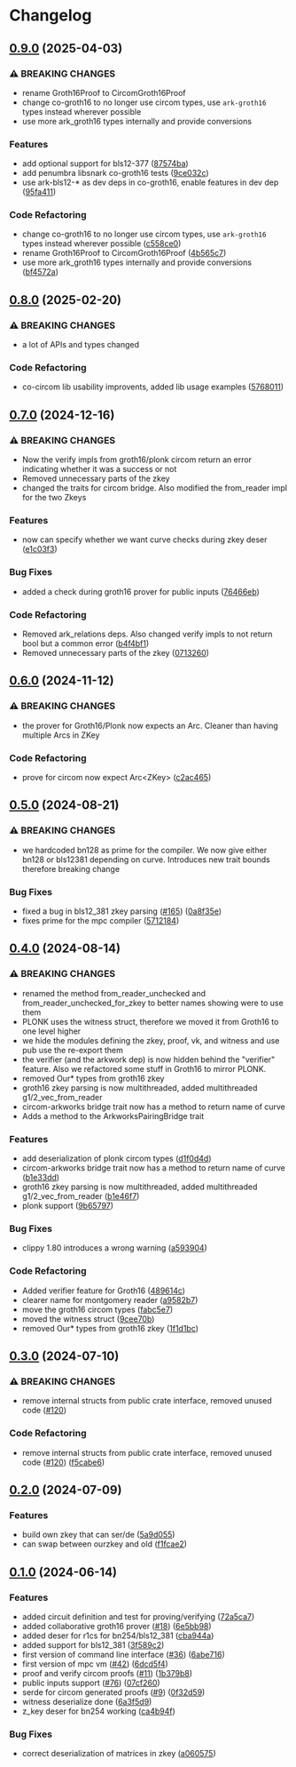 # Changelog

## [0.9.0](https://github.com/TaceoLabs/co-snarks/compare/circom-types-v0.8.0...circom-types-v0.9.0) (2025-04-03)


### ⚠ BREAKING CHANGES

* rename Groth16Proof to CircomGroth16Proof
* change co-groth16 to no longer use circom types, use `ark-groth16` types instead wherever possible
* use more ark_groth16 types internally and provide conversions

### Features

* add optional support for bls12-377 ([87574ba](https://github.com/TaceoLabs/co-snarks/commit/87574ba792292d3df8f214d7f5a2d3ef2540c3ff))
* add penumbra libsnark co-groth16 tests ([9ce032c](https://github.com/TaceoLabs/co-snarks/commit/9ce032c83857303a03c768339f34d468c49a15fe))
* use ark-bls12-* as dev deps in co-groth16, enable features in dev dep ([95fa411](https://github.com/TaceoLabs/co-snarks/commit/95fa4113a86de6c8bc5ccb90ed7c4de5048cbb56))


### Code Refactoring

* change co-groth16 to no longer use circom types, use `ark-groth16` types instead wherever possible ([c558ce0](https://github.com/TaceoLabs/co-snarks/commit/c558ce0188fd70b290fb6342e7aa556ce880f3ff))
* rename Groth16Proof to CircomGroth16Proof ([4b565c7](https://github.com/TaceoLabs/co-snarks/commit/4b565c7b6b80cd60203cd35e6e16cfae40ec2a11))
* use more ark_groth16 types internally and provide conversions ([bf4572a](https://github.com/TaceoLabs/co-snarks/commit/bf4572a71349a9fedb81b2b5e0fa422da7d65a49))

## [0.8.0](https://github.com/Taceolabs/co-snarks/compare/circom-types-v0.7.0...circom-types-v0.8.0) (2025-02-20)


### ⚠ BREAKING CHANGES

* a lot of APIs and types changed

### Code Refactoring

* co-circom lib usability improvents, added lib usage examples ([5768011](https://github.com/Taceolabs/co-snarks/commit/576801192076a27c75cd07fe1ec62244700bb934))

## [0.7.0](https://github.com/TaceoLabs/co-snarks/compare/circom-types-v0.6.0...circom-types-v0.7.0) (2024-12-16)


### ⚠ BREAKING CHANGES

* Now the verify impls from groth16/plonk circom return an error indicating whether it was a success or not
* Removed unnecessary parts of the zkey
* changed the traits for circom bridge. Also modified the from_reader impl for the two Zkeys

### Features

* now can specify whether we want curve checks during zkey deser ([e1c03f3](https://github.com/TaceoLabs/co-snarks/commit/e1c03f3ba979bface5ea79062d95ffc088fdfda0))


### Bug Fixes

* added a check during groth16 prover for public inputs ([76466eb](https://github.com/TaceoLabs/co-snarks/commit/76466eb2d662efa4d5061e53e09470740763c77f))


### Code Refactoring

* Removed ark_relations deps. Also changed verify impls to not return bool but a common error ([b4f4bf1](https://github.com/TaceoLabs/co-snarks/commit/b4f4bf16beaa83108bc2ae6c6f972ab4e4da4473))
* Removed unnecessary parts of the zkey ([0713260](https://github.com/TaceoLabs/co-snarks/commit/071326056a8d47aca9d72e8848773981a3cbbc89))

## [0.6.0](https://github.com/TaceoLabs/co-snarks/compare/circom-types-v0.5.0...circom-types-v0.6.0) (2024-11-12)


### ⚠ BREAKING CHANGES

* the prover for Groth16/Plonk now expects an Arc<ZKey>. Cleaner than having multiple Arcs in ZKey

### Code Refactoring

* prove for circom now expect Arc&lt;ZKey&gt; ([c2ac465](https://github.com/TaceoLabs/co-snarks/commit/c2ac465ebf6f3a28b902d9f0489e3f57c0843d7f))

## [0.5.0](https://github.com/TaceoLabs/collaborative-circom/compare/circom-types-v0.4.0...circom-types-v0.5.0) (2024-08-21)


### ⚠ BREAKING CHANGES

* we hardcoded bn128 as prime for the compiler. We now give either bn128 or bls12381 depending on curve. Introduces new trait bounds therefore breaking change

### Bug Fixes

* fixed a bug in bls12_381 zkey parsing ([#165](https://github.com/TaceoLabs/collaborative-circom/issues/165)) ([0a8f35e](https://github.com/TaceoLabs/collaborative-circom/commit/0a8f35e4ca641423d73027e42e7b26f955964b8f))
* fixes prime for the mpc compiler ([5712184](https://github.com/TaceoLabs/collaborative-circom/commit/5712184748488b7bab735b456be25e9cbbdb5ff7))

## [0.4.0](https://github.com/TaceoLabs/collaborative-circom/compare/circom-types-v0.3.0...circom-types-v0.4.0) (2024-08-14)


### ⚠ BREAKING CHANGES

* renamed the method from_reader_unchecked and from_reader_unchecked_for_zkey to better names showing were to use them
* PLONK uses the witness struct, therefore we moved it from Groth16 to one level higher
* we hide the modules defining the zkey, proof, vk, and witness and use pub use the re-export them
* the verifier (and the arkwork dep) is now hidden behind the "verifier" feature. Also we refactored some stuff in Groth16 to mirror PLONK.
* removed Our* types from groth16 zkey
* groth16 zkey parsing is now multithreaded, added multithreaded g1/2_vec_from_reader
* circom-arkworks bridge trait now has a method to return name of curve
* Adds a method to the ArkworksPairingBridge trait

### Features

* add deserialization of plonk circom types ([d1f0d4d](https://github.com/TaceoLabs/collaborative-circom/commit/d1f0d4dd5ac63e85523c139e573161bd2ff0061a))
* circom-arkworks bridge trait now has a method to return name of curve ([b1e33dd](https://github.com/TaceoLabs/collaborative-circom/commit/b1e33dd52ccd422ce3197b670b83653c5eafecb9))
* groth16 zkey parsing is now multithreaded, added multithreaded g1/2_vec_from_reader ([b1e46f7](https://github.com/TaceoLabs/collaborative-circom/commit/b1e46f72df537b73e222b7d0dd7cdf17e549a9f0))
* plonk support ([9b65797](https://github.com/TaceoLabs/collaborative-circom/commit/9b6579724f6f5ba4fc6af8a98d386b96818dc08b))


### Bug Fixes

* clippy 1.80 introduces a wrong warning ([a593904](https://github.com/TaceoLabs/collaborative-circom/commit/a593904c98686f442b747173d70fc3d2aa991566))


### Code Refactoring

* Added verifier feature for Groth16 ([489614c](https://github.com/TaceoLabs/collaborative-circom/commit/489614cf9242f63c9f9914aaf0b6cc6555deab4c))
* clearer name for montgomery reader ([a9582b7](https://github.com/TaceoLabs/collaborative-circom/commit/a9582b713162d43b2de88b9d9ce2f0cfaeb5d9c8))
* move the groth16 circom types ([fabc5e7](https://github.com/TaceoLabs/collaborative-circom/commit/fabc5e72343f08eea96efde4556dffac60d954cb))
* moved the witness struct ([9cee70b](https://github.com/TaceoLabs/collaborative-circom/commit/9cee70bc58f1980035d02e46e6ea9082a3368182))
* removed Our* types from groth16 zkey ([1f1d1bc](https://github.com/TaceoLabs/collaborative-circom/commit/1f1d1bcc80eee037a803661f39cc5c5450ae5c14))

## [0.3.0](https://github.com/TaceoLabs/collaborative-circom/compare/circom-types-v0.2.0...circom-types-v0.3.0) (2024-07-10)


### ⚠ BREAKING CHANGES

* remove internal structs from public crate interface, removed unused code ([#120](https://github.com/TaceoLabs/collaborative-circom/issues/120))

### Code Refactoring

* remove internal structs from public crate interface, removed unused code ([#120](https://github.com/TaceoLabs/collaborative-circom/issues/120)) ([f5cabe6](https://github.com/TaceoLabs/collaborative-circom/commit/f5cabe679ef24cebe5e109a5bac9ba63401596b2))

## [0.2.0](https://github.com/TaceoLabs/collaborative-circom/compare/circom-types-v0.1.0...circom-types-v0.2.0) (2024-07-09)


### Features

* build own zkey that can ser/de ([5a9d055](https://github.com/TaceoLabs/collaborative-circom/commit/5a9d0555f196f4d3537623b6aa056476a466926c))
* can swap between ourzkey and old ([f1fcae2](https://github.com/TaceoLabs/collaborative-circom/commit/f1fcae2a7894aca5cec812c19dc2f4c5e1f5f8d6))

## [0.1.0](https://github.com/TaceoLabs/collaborative-circom/compare/circom-types-v0.0.1...circom-types-v0.1.0) (2024-06-14)


### Features

* added circuit definition and test for proving/verifying ([72a5ca7](https://github.com/TaceoLabs/collaborative-circom/commit/72a5ca7db0b6cd3e954d3736e2b1e6490e0bbba2))
* added collaborative groth16 prover ([#18](https://github.com/TaceoLabs/collaborative-circom/issues/18)) ([6e5bb98](https://github.com/TaceoLabs/collaborative-circom/commit/6e5bb98afa5be816188bc019036ba4786f448749))
* added deser for r1cs for bn254/bls12_381 ([cba944a](https://github.com/TaceoLabs/collaborative-circom/commit/cba944a917fbe346a20b1caafd192b3e212a892b))
* added support for bls12_381 ([3f589c2](https://github.com/TaceoLabs/collaborative-circom/commit/3f589c2e52b8f6c0a6392835374ce96c72e883e8))
* first version of command line interface ([#36](https://github.com/TaceoLabs/collaborative-circom/issues/36)) ([6abe716](https://github.com/TaceoLabs/collaborative-circom/commit/6abe716268f1e165cdae07a10f4d2dafd010cc04))
* first version of mpc vm ([#42](https://github.com/TaceoLabs/collaborative-circom/issues/42)) ([6dcd5f4](https://github.com/TaceoLabs/collaborative-circom/commit/6dcd5f4ce7c8431b94dd7262a4219a3a63efd702))
* proof and verify circom proofs ([#11](https://github.com/TaceoLabs/collaborative-circom/issues/11)) ([1b379b8](https://github.com/TaceoLabs/collaborative-circom/commit/1b379b85a7b9f622feed7a914ab8712d726d9760))
* public inputs support ([#76](https://github.com/TaceoLabs/collaborative-circom/issues/76)) ([07cf260](https://github.com/TaceoLabs/collaborative-circom/commit/07cf26007285822ba42e8dce2439f676a2cf08ef))
* serde for circom generated proofs ([#9](https://github.com/TaceoLabs/collaborative-circom/issues/9)) ([0f32d59](https://github.com/TaceoLabs/collaborative-circom/commit/0f32d59f88239b3cc5f5be06ad8c97945d79cb9b))
* witness deserialize done ([6a3f5d9](https://github.com/TaceoLabs/collaborative-circom/commit/6a3f5d99154032452de685ecee3de19e90c64843))
* z_key deser for bn254 working ([ca4b94f](https://github.com/TaceoLabs/collaborative-circom/commit/ca4b94f50e07c47fe8db94ada09e22ea2cfcdaa7))


### Bug Fixes

* correct deserialization of matrices in zkey ([a060575](https://github.com/TaceoLabs/collaborative-circom/commit/a0605758ea81f16df9cf3c7785a77c290e900f5c))
